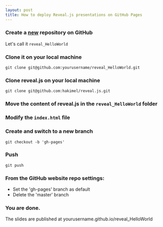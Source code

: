 ```yaml
---
layout: post
title: How to deploy Reveal.js presentations on GitHub Pages
---
```


### Create a [new](https://github.com/new) repository on GitHub
Let's call it `reveal_HelloWorld`
### Clone it on your local machine
    git clone git@github.com:yourusername/reveal_HelloWorld.git
### Clone reveal.js on your local machine
    git clone git@github.com:hakimel/reveal.js.git
### Move the content of reveal.js in the `reveal_HelloWorld` folder
### Modify the `index.html` file
### Create and switch to a new branch
    git checkout -b 'gh-pages'
### Push
    git push
### From the GitHub website repo settings:
- Set the 'gh-pages' branch as default
- Delete the 'master' branch

### You are done. 
The slides are published at yourusername.github.io/reveal_HelloWorld
